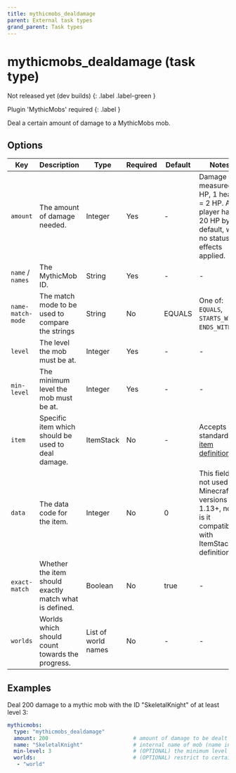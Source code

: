 ```yaml
---
title: mythicmobs_dealdamage
parent: External task types
grand_parent: Task types
---
```


# mythicmobs_dealdamage (task type)

Not released yet (dev builds)
{: .label .label-green }

Plugin 'MythicMobs' required
{: .label }

Deal a certain amount of damage to a MythicMobs mob.

## Options

| Key               | Description                                            | Type                | Required | Default | Notes                                                                                                    |
|-------------------|--------------------------------------------------------|---------------------|----------|---------|----------------------------------------------------------------------------------------------------------|
| `amount`          | The amount of damage needed.                           | Integer             | Yes      | \-      | Damage is measured in HP, 1 heart = 2 HP. A player has 20 HP by default, with no status effects applied. |
| `name` / `names`  | The MythicMob ID.                                      | String              | Yes      | \-      | \-                                                                                                       |
| `name-match-mode` | The match mode to be used to compare the strings       | String              | No       | EQUALS  | One of: `EQUALS`, `STARTS_WITH`, `ENDS_WITH`.                                                            |
| `level`           | The level the mob must be at.                          | Integer             | Yes      | \-      | \-                                                                                                       |
| `min-level`       | The minimum level the mob must be at.                  | Integer             | Yes      | \-      | \-                                                                                                       |
| `item`            | Specific item which should be used to deal damage.     | ItemStack           | No       | \-      | Accepts standard [item definition](../configuration/defining-items).                                     |
| `data`            | The data code for the item.                            | Integer             | No       | 0       | This field is not used in Minecraft versions 1.13+, nor is it compatible with ItemStack definitions.     |
| `exact-match`     | Whether the item should exactly match what is defined. | Boolean             | No       | true    | \-                                                                                                       |
| `worlds`          | Worlds which should count towards the progress.        | List of world names | No       | \-      | \-                                                                                                       |

## Examples

Deal 200 damage to a mythic mob with the ID "SkeletalKnight" of at least level 3:

``` yaml
mythicmobs:
  type: "mythicmobs_dealdamage"
  amount: 200                           # amount of damage to be dealt
  name: "SkeletalKnight"                # internal name of mob (name in config - NOT display name)
  min-level: 3                          # (OPTIONAL) the minimum level the mob must be for it to count
  worlds:                               # (OPTIONAL) restrict to certain worlds
   - "world"
```
